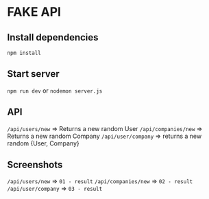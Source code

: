 # FAKE API

## Install dependencies
`npm install`

## Start server
`npm run dev` or `nodemon server.js`

## API
`/api/users/new` => Returns a new random User 
`/api/companies/new` => Returns a new random Company 
`/api/user/company` =>  returns a new random {User, Company}

## Screenshots
`/api/users/new` => `01 - result`
`/api/companies/new` => `02 - result`
`/api/user/company` =>  `03 - result`

